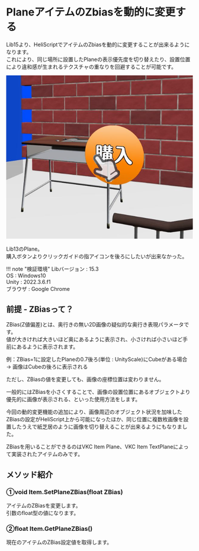 # PlaneアイテムのZbiasを動的に変更する

Lib15より、HeliScriptでアイテムのZbiasを動的に変更することが出来るようになります。  
これにより、同じ場所に設置したPlaneの表示優先度を切り替えたり、設置位置により違和感が生まれるテクスチャの重なりを回避することが可能です。


![Zbias](img/Zbias.jpg)

Lib13のPlane。  
購入ボタンよりクリックガイドの指アイコンを後ろにしたいが出来なかった。

!!! note "検証環境"
    Libバージョン : 15.3  
    OS : Windows10  
    Unity : 2022.3.6.f1  
    ブラウザ : Google Chrome

## 前提 - ZBiasって？

ZBias(Z値偏差)とは、奥行きの無い2D画像の疑似的な奥行き表現パラメータです。  
値が大きければ大きいほど奥にあるように表示され、小さければ小さいほど手前にあるように表示されます。

例：ZBias=1に設定したPlaneの0.7後ろ(単位 : UnityScale)にCubeがある場合 → 画像はCubeの後ろに表示される

ただし、ZBiasの値を変更しても、画像の座標位置は変わりません。  

一般的にはZBiasを小さくすることで、画像の設置位置にあるオブジェクトより優先的に画像が表示される、といった使用方法をします。  

今回の動的変更機能の追加により、画像周辺のオブジェクト状況を加味したZBiasの設定がHeliScript上から可能になったほか、同じ位置に複数枚画像を設置したうえで紙芝居のように画像を切り替えることが出来るようにもなりました。

ZBiasを用いることができるのはVKC Item Plane、VKC Item TextPlaneによって実装されたアイテムのみです。

## メソッド紹介

### ①void Item.SetPlaneZBias(float ZBias)

アイテムのZBiasを変更します。  
引数のfloat型の値になります。

### ②float Item.GetPlaneZBias()

現在のアイテムのZBias設定値を取得します。